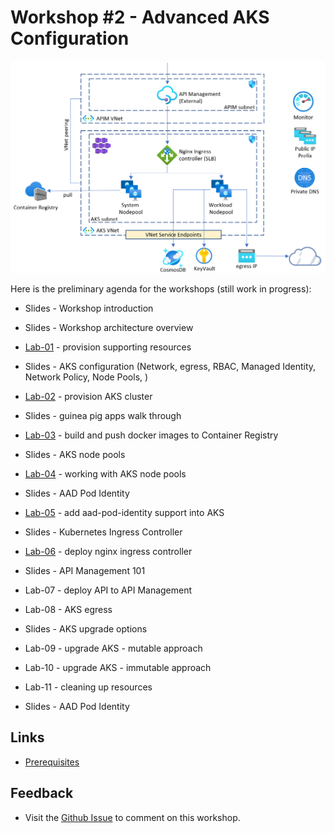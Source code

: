 # Workshop #2 - Advanced AKS Configuration

![logo](images/logo.png)

Here is the preliminary agenda for the workshops (still work in progress):
 
 * Slides - Workshop introduction
 * Slides - Workshop architecture overview
 * [Lab-01](labs/lab-01/readme.md) - provision supporting resources
 * Slides - AKS configuration (Network, egress, RBAC, Managed Identity, Network Policy, Node Pools, )  
 * [Lab-02](labs/lab-02/readme.md) - provision AKS cluster
 * Slides - guinea pig apps walk through
 * [Lab-03](../lab-03/readme.md) - build and push docker images to Container Registry
 * Slides - AKS node pools
 * [Lab-04](../lab-04/readme.md) - working with AKS node pools
 * Slides - AAD Pod Identity
 * [Lab-05](../lab-05/readme.md) - add aad-pod-identity support into AKS
 * Slides - Kubernetes Ingress Controller
 * [Lab-06](../lab-06/readme.md) - deploy nginx ingress controller
 * Slides - API Management 101 
 * Lab-07 - deploy API to API Management
 * Lab-08 - AKS egress 
 * Slides - AKS upgrade options
 * Lab-09 - upgrade AKS - mutable approach
 * Lab-10 - upgrade AKS - immutable approach
 * Lab-11 - cleaning up resources

 
 * Slides - AAD Pod Identity

## Links

* [Prerequisites](prerequisites.md)

## Feedback

* Visit the [Github Issue](https://github.com/evgenyb/aks-workshops/issues/11) to comment on this workshop. 